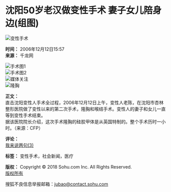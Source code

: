 # 沈阳50岁老汉做变性手术 妻子女儿陪身边(组图)

![变性手术](https://photo.sohu.com/media/qlxww.jpg)

**时间：** 2006年12月12日15:57  
**来源：** 千龙网  

![手术图1](https://photocdn.sohu.com/20061212/Img246989145.jpg)  
![手术图2](https://photocdn.sohu.com/20061212/Img246989146.jpg)  
![媒体关注](https://photocdn.sohu.com/20061212/Img246989147.jpg)  
![隆胸](https://photocdn.sohu.com/20061212/Img246989148.jpg)

**正文：**  
直击沈阳变性人手术全过程，2006年12月12日上午，变性人老陈，在沈阳市杏林整形医院做了变性以来的第二次手术，隆胸和喉结手术。变性人的妻子和女儿一直等到变性手术结束。  
据该医院院长介绍，这次手术隆胸的硅胶甲体是从英国特制的。整个手术历时一小时。（来源：CFP）  

**评论：**  
[我来说两句(3)](https://comment2.news.sohu.com/viewcomments.action?id=246989144)  

**标签：** 变性手术，社会新闻，医疗  

**版权：** Copyright © 2018 Sohu.com Inc. All Rights Reserved.   
[版权所有](https://corp.sohu.com/s2007/copyright/)  

搜狐不良信息举报邮箱：[jubao@contact.sohu.com](mailto:jubao@contact.sohu.com)